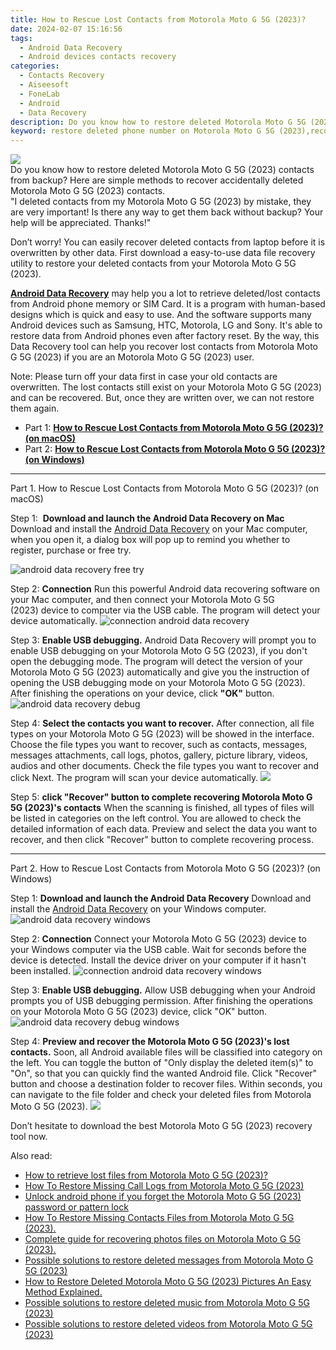 ```yaml
---
title: How to Rescue Lost Contacts from Motorola Moto G 5G (2023)?
date: 2024-02-07 15:16:56
tags: 
  - Android Data Recovery
  - Android devices contacts recovery
categories: 
  - Contacts Recovery
  - Aiseesoft
  - FoneLab
  - Android
  - Data Recovery
description: Do you know how to restore deleted Motorola Moto G 5G (2023) contacts from backup? Here are simple methods to recover accidentally deleted Motorola Moto G 5G (2023) contacts.
keyword: restore deleted phone number on Motorola Moto G 5G (2023),recover lost contacts from Motorola Moto G 5G (2023),Motorola Moto G 5G (2023) contacts recovery,android contacts retrieval,regain missing contacts,unerase contacts,Motorola Moto G 5G (2023) contacts disappeared,deletes contacts of Motorola Moto G 5G (2023),Motorola Moto G 5G (2023) issues with contacts deleted,how to recover contacts on Motorola Moto G 5G (2023),Motorola Moto G 5G (2023) reset but recover contacts,my contacts deleted from Motorola Moto G 5G (2023) how to undo contacts
---
```


<img src="https://img0mobiles.techidaily.com/images/best-assets/devices/motorola/motorola-moto-g-5g-(2023)/3.jpg" class="atpl-imgstyle"  />

<div class="atpl-content atpl-for-fonelab-android recover-contacts">

<div class="atpl-post-description-part-1">
Do you know how to restore deleted Motorola Moto G 5G (2023) contacts from backup? Here are simple methods to recover accidentally deleted Motorola Moto G 5G (2023) contacts.
</div>




<div class="atpl-post-description-part-2">
<div class="tpl-content-sub-paragraph-question">
  "I deleted contacts from my Motorola Moto G 5G (2023)  by mistake, they are very important! Is there any way to get them back without backup? Your help will be appreciated. Thanks!"
</div>
<div class="tpl-content-sub-paragraph-content">
<p>
  Don’t worry! You can easily recover deleted contacts from laptop before it is overwritten by other data. First download a easy-to-use data file recovery utility to restore your deleted contacts from your Motorola Moto G 5G (2023).
</p>
</div>
</div>

<div class="atpl-post-description-part-3">
<div class="tpl-content-sub-paragraph-content">
  <p>
    <a href="https://tools.techidaily.com/aiseesoft-android-data-recovery/" target="_blank" rel="noopener"><strong>Android Data Recovery</strong></a> may help you a lot to retrieve deleted/lost contacts from Android phone memory or SIM Card. It is a program with human-based designs which is quick and easy to use. And the software supports many Android devices such as Samsung, HTC, Motorola, LG and Sony. It's able to restore data from Android phones even after factory reset. By the way, this Data Recovery tool can help you recover lost contacts from Motorola Moto G 5G (2023) if you are an Motorola Moto G 5G (2023) user.
  </p>
</div>
<div class="tpl-content-sub-paragraph-content">
  <p>
    Note: Please turn off your data first in case your old contacts are overwritten. The lost contacts still exist on your Motorola Moto G 5G (2023) and can be recovered. But, once they are written over, we can not restore them again.
  </p>
</div>
</div>


<ul>
  <li>Part 1: <strong><a href="#p1"> How to Rescue Lost Contacts from Motorola Moto G 5G (2023)?  (on macOS)</a></strong></li>
  <li>Part 2: <strong><a href="#p2"> How to Rescue Lost Contacts from Motorola Moto G 5G (2023)?  (on Windows)</a></strong></li>
</ul>




<!-- Part 1 -->
<a id="p1" name="p1" ></a><hr>

<div>
  <span class="atpl-step-part-style">Part 1. How to Rescue Lost Contacts from Motorola Moto G 5G (2023)? (on macOS)</span>
</div>  

<span class="atpl-stepstyle-a"><span>Step 1: </span></span> <strong>Download and launch the Android Data Recovery on Mac</strong>
Download and install the <a href="https://tools.techidaily.com/aiseesoft-android-data-recovery/" target="_blank" rel="noopener">Android Data Recovery</a> on your Mac computer, when you open it, a dialog box will pop up to remind you whether to register, purchase or free try.

<img src="https://tools.techidaily.com/images/apps/aiseesoft/android-data-recovery/mac-free-try.png" class="atpl-imgstyle" alt="android data recovery free try" />

<span class="atpl-stepstyle-a"><span>Step 2: </span></span> <strong>Connection</strong>
Run this powerful Android data recovering software on your Mac computer, and then connect your Motorola Moto G 5G (2023) device to computer via the USB cable. The program will detect your device automatically.
<img src="https://tools.techidaily.com/images/apps/aiseesoft/android-data-recovery/mac-connection-interface.jpg" class="atpl-imgstyle" alt="connection android data recovery" />

<span class="atpl-stepstyle-a"><span>Step 3: </span></span> <strong>Enable USB debugging.</strong>
Android Data Recovery will prompt you to enable USB debugging on your Motorola Moto G 5G (2023), if you don't open the debugging mode. The program will detect the version of your Motorola Moto G 5G (2023) automatically and give you the instruction of opening the USB debugging mode on your Motorola Moto G 5G (2023). After finishing the operations on your device, click <strong>"OK"</strong> button.
<img src="https://tools.techidaily.com/images/apps/aiseesoft/android-data-recovery/mac-android-usb-debug.jpg"  class="atpl-imgstyle" alt="android data recovery debug" />

<span class="atpl-stepstyle-a"><span>Step 4: </span></span> <strong>Select the contacts you want to recover.</strong>
After connection, all file types on your Motorola Moto G 5G (2023) will be showed in the interface. Choose the file types you want to recover, such as contacts, messages, messages attachments, call logs, photos, gallery, picture library, videos, audios and other documents. Check the file types you want to recover and click Next. The program will scan your device automatically.
<img src="https://tools.techidaily.com/images/apps/aiseesoft/android-data-recovery/mac-choose-type-contacts.jpg" class="atpl-imgstyle"  />

<span class="atpl-stepstyle-a"><span>Step 5: </span></span> <strong>click "Recover" button to  complete recovering Motorola Moto G 5G (2023)'s contacts</strong>
When the scanning is finished, all types of files will be listed in categories on the left control. You are allowed to check the detailed information of each data. Preview and select the data you want to recover, and then click "Recover" button to complete recovering process.


<a id="p2" name="p2"></a><hr>

<!-- Part 2 -->
<div>
  <span class="atpl-step-part-style">Part 2. How to Rescue Lost Contacts from Motorola Moto G 5G (2023)? (on Windows)</span>
</div>

<span class="atpl-stepstyle-a"><span>Step 1: </span></span> <strong>Download and launch the Android Data Recovery</strong>
Download and install the <a href="https://tools.techidaily.com/aiseesoft-android-data-recovery/" target="_blank" rel="noopener">Android Data Recovery</a> on your Windows computer.
<img src="https://tools.techidaily.com/images/apps/aiseesoft/android-data-recovery/win-start-interface.png"  class="atpl-imgstyle" alt="android data recovery windows" />

<span class="atpl-stepstyle-a"><span>Step 2: </span></span> <strong>Connection</strong>
Connect your Motorola Moto G 5G (2023) device to your Windows computer via the USB cable. Wait for seconds before the device is detected. Install the device driver on your computer if it hasn't been installed.
<img src="https://tools.techidaily.com/images/apps/aiseesoft/android-data-recovery/win-connection-interface.png" class="atpl-imgstyle" alt="connection android data recovery windows" />

<span class="atpl-stepstyle-a"><span>Step 3: </span></span> <strong>Enable USB debugging.</strong>
Allow USB debugging when your Android prompts you of USB debugging permission. After finishing the operations on your Motorola Moto G 5G (2023) device, click "OK" button.
<img src="https://tools.techidaily.com/images/apps/aiseesoft/android-data-recovery/win-android-usb-debug.png" class="atpl-imgstyle" alt="android data recovery debug windows" />

<span class="atpl-stepstyle-a"><span>Step 4: </span></span> <strong>Preview and recover the Motorola Moto G 5G (2023)'s lost contacts.</strong>
Soon, all Android available files will be classified into category on the left. You can toggle the button of "Only display the deleted item(s)" to "On", so that you can quickly find the wanted Android file. Click "Recover" button and choose a destination folder to recover files. Within seconds, you can navigate to the file folder and check your deleted files from Motorola Moto G 5G (2023).
<img src="https://tools.techidaily.com/images/apps/aiseesoft/android-data-recovery/win-recover-contacts.jpg" class="atpl-imgstyle"  />

<div class="atpl-post-description-part-4">
<div class="tpl-content-sub-paragraph-normal">
    <p>
        Don’t hesitate to download the best Motorola Moto G 5G (2023) recovery tool now.
    </p>
</div>
</div>

<ins class="adsbygoogle"
     style="display:block"
     data-ad-client="ca-pub-7571918770474297"
     data-ad-slot="8358498916"
     data-ad-format="auto"
     data-full-width-responsive="true"></ins>

<span class="atpl-alsoreadstyle">Also read:</span>
<div><ul>
<li><a href="/how-to-retrieve-lost-files-from-motorola-moto-g-5g-2023-by-fonelab-android-recover-data/" target="_blank" rel="noopener"><u>How to retrieve lost files from Motorola Moto G 5G (2023)?</u></a></li>
<li><a href="/how-to-restore-missing-call-logs-from-motorola-moto-g-5g-2023-by-fonelab-android-recover-call-logs/" target="_blank" rel="noopener"><u>How To  Restore Missing Call Logs from Motorola Moto G 5G (2023)</u></a></li>
<li><a href="/unlock-android-phone-if-you-forget-the-motorola-moto-g-5g-2023-password-or-pattern-lock-by-drfone-android-unlock-android-unlock/" target="_blank" rel="noopener"><u>Unlock android phone if you forget the Motorola Moto G 5G (2023) password or pattern lock</u></a></li>
<li><a href="/how-to-restore-missing-contacts-files-from-motorola-moto-g-5g-2023-by-fonelab-android-recover-contacts/" target="_blank" rel="noopener"><u>How To  Restore Missing Contacts Files from Motorola Moto G 5G (2023).</u></a></li>
<li><a href="/complete-guide-for-recovering-photos-files-on-motorola-moto-g-5g-2023-by-fonelab-android-recover-photos/" target="_blank" rel="noopener"><u>Complete guide for recovering photos files on Motorola Moto G 5G (2023).</u></a></li>
<li><a href="/possible-solutions-to-restore-deleted-messages-from-motorola-moto-g-5g-2023-by-fonelab-android-recover-messages/" target="_blank" rel="noopener"><u>Possible solutions to restore deleted messages from Motorola Moto G 5G (2023)</u></a></li>
<li><a href="/how-to-restore-deleted-motorola-moto-g-5g-2023-pictures-an-easy-method-explained-by-fonelab-android-recover-pictures/" target="_blank" rel="noopener"><u>How to Restore Deleted Motorola Moto G 5G (2023) Pictures  An Easy Method Explained.</u></a></li>
<li><a href="/possible-solutions-to-restore-deleted-music-from-motorola-moto-g-5g-2023-by-fonelab-android-recover-music/" target="_blank" rel="noopener"><u>Possible solutions to restore deleted music from Motorola Moto G 5G (2023)</u></a></li>
<li><a href="/possible-solutions-to-restore-deleted-videos-from-motorola-moto-g-5g-2023-by-fonelab-android-recover-video/" target="_blank" rel="noopener"><u>Possible solutions to restore deleted videos from Motorola Moto G 5G (2023)</u></a></li>
</ul></div>

</div>
